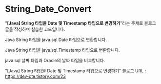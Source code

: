 # String_Date_Convert

"**[Java] String 타입을 Date 및 Timestamp 타입으로 변경하기**"라는 주제로 블로그 글을 작성하며 실습한 코드입니다.



Java String 타입을 java.sql.Date 타입으로 변환합니다.

Java String 타입을 java.sql.Timestamp 타입으로 변환합니다.

java.sql 날짜 타입과 Oracle의 날짜 타입을 비교합니다.



"[Java] String 타입을 Date 및 Timestamp 타입으로 변경하기" 블로그 URL : https://dev-ote.tistory.com/23

